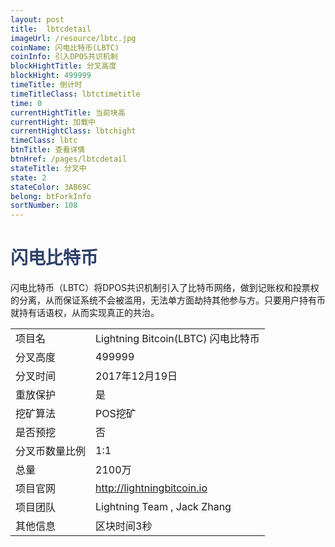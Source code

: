 ```yaml
---
layout: post
title:  lbtcdetail
imageUrl: /resource/lbtc.jpg
coinName: 闪电比特币(LBTC)
coinInfo: 引入DPOS共识机制
blockHightTitle: 分叉高度
blockHight: 499999
timeTitle: 倒计时
timeTitleClass: lbtctimetitle
time: 0
currentHightTitle: 当前块高
currentHight: 加载中
currentHightClass: lbtchight
timeClass: lbtc
btnTitle: 查看详情
btnHref: /pages/lbtcdetail
stateTitle: 分叉中
state: 2
stateColor: 3AB69C
belong: btForkInfo
sortNumber: 108
---
```

<h1 style="color: #2F416A">闪电比特币</h1>
<p>闪电比特币（LBTC）将DPOS共识机制引入了比特币网络，做到记账权和投票权的分离，从而保证系统不会被滥用，无法单方面劫持其他参与方。只要用户持有币就持有话语权，从而实现真正的共治。
</p>

<table class="center">
  <tbody>
    <tr>
        <td class="tablehalf">项目名</td>
        <td class="tablehalf">Lightning Bitcoin(LBTC) 闪电比特币</td>
    </tr>
    <tr>
        <td>分叉高度</td>
        <td>499999</td>
    </tr>
    <tr>
        <td>分叉时间</td>
        <td>2017年12月19日</td>
    </tr>
    <tr>
        <td>重放保护</td>
        <td>是</td>
    </tr>
    <tr>
        <td>挖矿算法</td>
        <td>POS挖矿</td>
    </tr>
    <tr>
        <td>是否预挖</td>
        <td>否</td>
    </tr>
    <tr>
        <td>分叉币数量比例</td>
        <td>1:1</td>
    </tr>
    <tr>
        <td>总量</td>
        <td>2100万</td>
    </tr>
    <tr>
        <td>项目官网</td>
        <td><a href="http://lightningbitcoin.io/" target="_blank">http://lightningbitcoin.io</a></td>
    </tr>
    <tr>
        <td>项目团队</td>
        <td>Lightning Team , Jack Zhang</td>
    </tr>
    <tr>
        <td>其他信息</td>
        <td>区块时间3秒</td>
    </tr>
  </tbody>
</table>